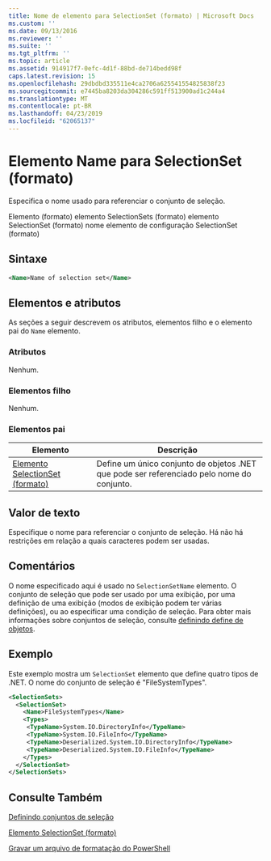 ```yaml
---
title: Nome de elemento para SelectionSet (formato) | Microsoft Docs
ms.custom: ''
ms.date: 09/13/2016
ms.reviewer: ''
ms.suite: ''
ms.tgt_pltfrm: ''
ms.topic: article
ms.assetid: 914917f7-0efc-4d1f-88bd-de714bedd98f
caps.latest.revision: 15
ms.openlocfilehash: 29dbdbd335511e4ca2706a625541554825838f23
ms.sourcegitcommit: e7445ba8203da304286c591ff513900ad1c244a4
ms.translationtype: MT
ms.contentlocale: pt-BR
ms.lasthandoff: 04/23/2019
ms.locfileid: "62065137"
---
```

# <a name="name-element-for-selectionset-format"></a>Elemento Name para SelectionSet (formato)

Especifica o nome usado para referenciar o conjunto de seleção.

Elemento (formato) elemento SelectionSets (formato) elemento SelectionSet (formato) nome elemento de configuração SelectionSet (formato)

## <a name="syntax"></a>Sintaxe

```xml
<Name>Name of selection set</Name>
```

## <a name="attributes-and-elements"></a>Elementos e atributos

As seções a seguir descrevem os atributos, elementos filho e o elemento pai do `Name` elemento.

### <a name="attributes"></a>Atributos

Nenhum.

### <a name="child-elements"></a>Elementos filho

Nenhum.

### <a name="parent-elements"></a>Elementos pai

|Elemento|Descrição|
|-------------|-----------------|
|[Elemento SelectionSet (formato)](./selectionset-element-format.md)|Define um único conjunto de objetos .NET que pode ser referenciado pelo nome do conjunto.|

## <a name="text-value"></a>Valor de texto

Especifique o nome para referenciar o conjunto de seleção. Há não há restrições em relação a quais caracteres podem ser usadas.

## <a name="remarks"></a>Comentários

O nome especificado aqui é usado no `SelectionSetName` elemento. O conjunto de seleção que pode ser usado por uma exibição, por uma definição de uma exibição (modos de exibição podem ter várias definições), ou ao especificar uma condição de seleção. Para obter mais informações sobre conjuntos de seleção, consulte [definindo define de objetos](./defining-selection-sets.md).

## <a name="example"></a>Exemplo

Este exemplo mostra um `SelectionSet` elemento que define quatro tipos de .NET. O nome do conjunto de seleção é "FileSystemTypes".

```xml
<SelectionSets>
  <SelectionSet>
    <Name>FileSystemTypes</Name>
    <Types>
     <TypeName>System.IO.DirectoryInfo</TypeName>
     <TypeName>System.IO.FileInfo</TypeName>
     <TypeName>Deserialized.System.IO.DirectoryInfo</TypeName>
     <TypeName>Deserialized.System.IO.FileInfo</TypeName>
    </Types>
  </SelectionSet>
</SelectionSets>
```

## <a name="see-also"></a>Consulte Também

[Definindo conjuntos de seleção](./defining-selection-sets.md)

[Elemento SelectionSet (formato)](./selectionset-element-format.md)

[Gravar um arquivo de formatação do PowerShell](./writing-a-powershell-formatting-file.md)
